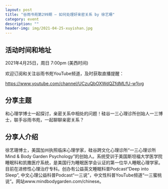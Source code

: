 ```yaml
---
layout: post
title: "谷雨书苑第299期 — 如何处理好亲密关系 by 徐艺珊"
category: event
description: ""
header-img: img/2021-04-25-xuyishan.jpg
---
```



## 活动时间和地址
2021年4月25日，周日 7:00pm (美西时间)

欢迎订阅和关注谷雨书苑YouTube频道，及时获取直播提醒：

https://www.youtube.com/channel/UCzuQbOXWdQZfdMLfU-w1jvg

## 分享主题

和心理学博士一起探讨，亲密关系中相处的问题！硅谷一三心理诊所创始人一三博士，联手谷雨书苑，一起聊聊亲密关系？

## 分享人介绍
徐艺珊博士，美国加州执照临床心理学家，硅谷跨文化心理诊所“一三心理诊所 Mind & Body Garden Psychology”的创始人。系统受训于美国斯坦福大学医学院睡眠科和凯撒医疗系统，是美国行为睡眠医学会认证的第一位华人睡眠心理学家。目前在进修性心理治疗专科。创办有公益英文睡眠科普Podcast“Deep into Sleep”, 中文心理公益科普Podcast“一三说”，中文性科普YouTube频道“一三蜜桃说”。网站www.mindbodygarden.com/chinese。
